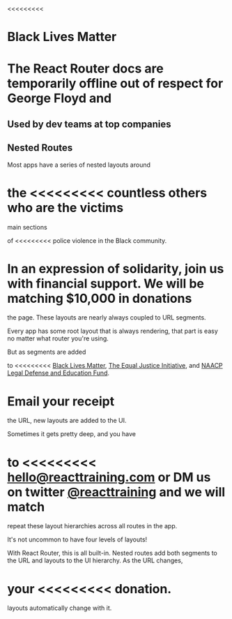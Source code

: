 
<<<<<<<<<
 # Black Lives Matter

The React Router docs are temporarily offline out of respect for George Floyd and 
=========
 ## Used by dev teams at top companies

## Nested Routes

Most apps have a series of nested layouts around 
>>>>>>>>>
 the 
<<<<<<<<<
 countless others who are the victims 
=========
 main sections 
>>>>>>>>>
 of 
<<<<<<<<<
 police violence in the Black community.

In an expression of solidarity, join us with financial support. We will be matching $10,000 in donations 
=========
 the page. These layouts are nearly always coupled to URL segments.

Every app has some root layout that is always rendering, that part is easy no matter what router you're using.

But as segments are added 
>>>>>>>>>
 to 
<<<<<<<<<
 [Black Lives Matter](https://secure.actblue.com/donate/ms_blm_homepage_2019), [The Equal Justice Initiative](https://support.eji.org/give/153413/#!/donation/checkout), and [NAACP Legal Defense and Education Fund](https://www.naacpldf.org/).

Email your receipt 
=========
 the URL, new layouts are added to the UI.

Sometimes it gets pretty deep, and you have 
>>>>>>>>>
 to 
<<<<<<<<<
 hello@reacttraining.com or DM us on twitter [@reacttraining](https://twitter.com/reacttraining) and we will match 
=========
 repeat these layout hierarchies across all routes in the app.

It's not uncommon to have four levels of layouts!

With React Router, this is all built-in. Nested routes add both segments to the URL and layouts to the UI hierarchy. As the URL changes, 
>>>>>>>>>
 your 
<<<<<<<<<
 donation. 
=========
 layouts automatically change with it. 
>>>>>>>>>
